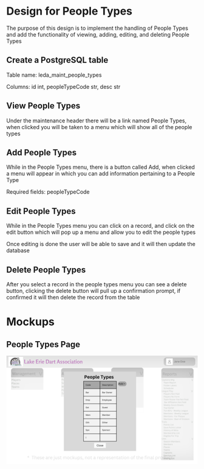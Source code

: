 # Design for People Types
The purpose of this design is to implement the handling of People Types and add the functionality of viewing, adding, editing, and deleting People Types

## Create a PostgreSQL table
Table name: leda_maint_people_types

Columns: id int, peopleTypeCode str, desc str

## View People Types
Under the maintenance header there will be a link named People Types, when clicked you will be taken to a menu which will show all of the people types

## Add People Types
While in the People Types menu, there is a button called Add, when clicked a menu will appear in which you can add information pertaining to a People Type

Required fields: peopleTypeCode

## Edit People Types
While in the People Types menu you can click on a record, and click on the edit button which will pop up a menu and allow you to edit the people types

Once editing is done the user will be able to save and it will then update the database

## Delete People Types
After you select a record in the people types menu you can see a delete button, clicking the delete button will pull up a confirmation prompt, if confirmed it will then delete the record from the table

# Mockups
## People Types Page
![image](../../Mockups/Maintenance/leda_people_types.png)